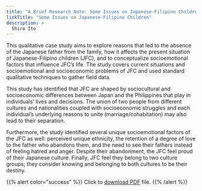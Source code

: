 ```yaml
---
title: "A Brief Research Note: Some Issues on Japanese-Filipino Children"
linkTitle: "Some Issues on Japanese-Filipino Children"
description: >
  Shiro Ito
---
```

This qualitative case study aims to explore reasons that led to the absence of the Japanese father from the family, how it affects the present situation of Japanese-Filipino children (JFC), and to conceptualize socioemotional factors that influence JFC’s life. The study covers current situations and socioemotional and socioeconomic problems of JFC and used standard qualitative techniques to gather field data.

This study has identified that JFC are shaped by sociocultural and socioeconomic differences between Japan and the Philippines that play in individuals’ lives and decisions. The union of two people from different cultures and nationalities coupled with socioeconomic struggles and each individual’s underlying reasons to unite (marriage/cohabitation) may also lead to their separation.

Furthermore, the study identified several unique socioemotional factors of the JFC as well: perceived unique ethnicity, the retention of a degree of love to the father who abandons them, and the need to see their fathers instead of feeling hatred and anger. Despite their abandonment, the JFC feel proud of their Japanese culture. Finally, JFC feel they belong to two culture groups; they consider knowing and belonging to both cultures to be their destiny.

{{% alert color="success" %}}
Click to [download PDF](https://timog.org/static/pdf/some-issues-on-japanese-filipino-children.pdf) file.
{{% /alert %}}

